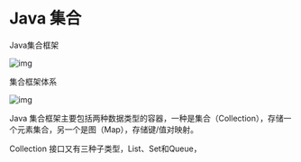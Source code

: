 # Java 集合

Java集合框架

![img](https://www.runoob.com/wp-content/uploads/2014/01/2243690-9cd9c896e0d512ed.gif)

集合框架体系

![img](https://www.runoob.com/wp-content/uploads/2014/01/java-coll.png)

Java 集合框架主要包括两种数据类型的容器，一种是集合（Collection），存储一个元素集合，另一个是图（Map），存储键/值对映射。

Collection 接口又有三种子类型，List、Set和Queue，
